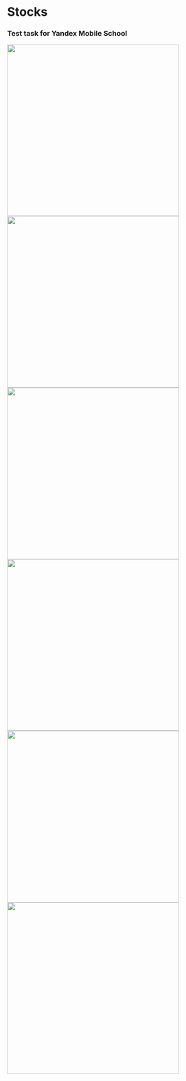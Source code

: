 # Stocks
### Test task for Yandex Mobile School

<a href="url"><img src="https://github.com/odnaks/YandexSchoolTask/blob/master/_Materials/1.PNG" width="400" ></a>
<a href="url"><img src="https://github.com/odnaks/YandexSchoolTask/blob/master/_Materials/2.PNG" width="400" ></a>
<a href="url"><img src="https://github.com/odnaks/YandexSchoolTask/blob/master/_Materials/1.gif" width="400" ></a>
<a href="url"><img src="https://github.com/odnaks/YandexSchoolTask/blob/master/_Materials/4.gif" width="400" ></a>
<a href="url"><img src="https://github.com/odnaks/YandexSchoolTask/blob/master/_Materials/2.gif" width="400" ></a>
<a href="url"><img src="https://github.com/odnaks/YandexSchoolTask/blob/master/_Materials/3.gif" width="400" ></a>
